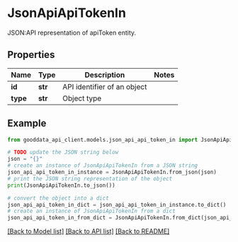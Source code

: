 # JsonApiApiTokenIn

JSON:API representation of apiToken entity.

## Properties

Name | Type | Description | Notes
------------ | ------------- | ------------- | -------------
**id** | **str** | API identifier of an object | 
**type** | **str** | Object type | 

## Example

```python
from gooddata_api_client.models.json_api_api_token_in import JsonApiApiTokenIn

# TODO update the JSON string below
json = "{}"
# create an instance of JsonApiApiTokenIn from a JSON string
json_api_api_token_in_instance = JsonApiApiTokenIn.from_json(json)
# print the JSON string representation of the object
print(JsonApiApiTokenIn.to_json())

# convert the object into a dict
json_api_api_token_in_dict = json_api_api_token_in_instance.to_dict()
# create an instance of JsonApiApiTokenIn from a dict
json_api_api_token_in_from_dict = JsonApiApiTokenIn.from_dict(json_api_api_token_in_dict)
```
[[Back to Model list]](../README.md#documentation-for-models) [[Back to API list]](../README.md#documentation-for-api-endpoints) [[Back to README]](../README.md)


